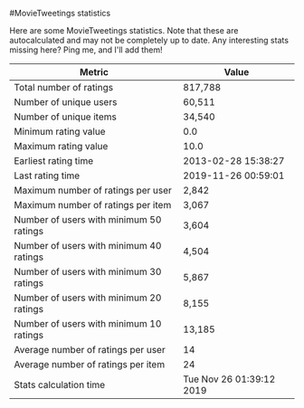 #MovieTweetings statistics

Here are some MovieTweetings statistics. Note that these are autocalculated and may not be completely up to date. Any interesting stats missing here? Ping me, and I'll add them!

Metric | Value
--- | ---
Total number of ratings                 | 817,788
Number of unique users                  | 60,511
Number of unique items                  | 34,540
Minimum rating value                    | 0.0
Maximum rating value                    | 10.0
Earliest rating time                    | 2013-02-28 15:38:27
Last rating time                        | 2019-11-26 00:59:01
Maximum number of ratings per user      | 2,842
Maximum number of ratings per item      | 3,067
Number of users with minimum 50 ratings | 3,604
Number of users with minimum 40 ratings | 4,504
Number of users with minimum 30 ratings | 5,867
Number of users with minimum 20 ratings | 8,155
Number of users with minimum 10 ratings | 13,185
Average number of ratings per user      | 14
Average number of ratings per item      | 24
Stats calculation time                  | Tue Nov 26 01:39:12 2019

